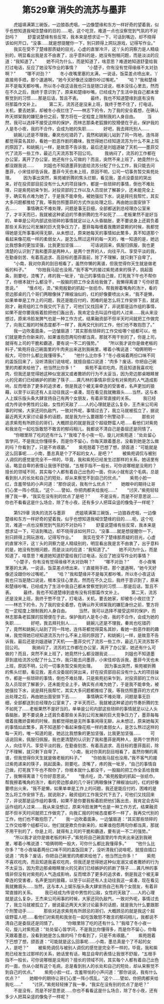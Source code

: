 # 　　第529章 消失的流苏与墨菲
　　虎姐填满第三碗饭，一边狼吞虎咽，一边像楚缘和东方一样好奇的望着我，似乎也想知道我喊住楚缘的目的……呃，这个吃货，难道一点也没察觉到气氛的不对劲吗？
　　舒童说楚缘有些反常，我本来是想求证一下，可话到嘴边，却不晓得该如何开口，“没事……就是想提醒你一下，别只顾得上网玩游戏，记得写作业。”
　　我实在受不了楚缘那质疑的目光，心虚的直冒冷汗，这丫头的洞察力是人精级别的，明显看出我是言不由衷了，出乎意料的是，她没有刨根问题，而是淡淡的应道：“我知道了。”
　　她不问为什么，而是知道了，啥意思？难道她知道舒童给我打过电话，反应了她没写作业的事情？
　　“小楚子，你有没有觉得缘缘不太对劲啊？”
　　“哪不对劲？”
　　冬小夜嘴里塞的太满，一说话，饭菜差点喷出来，丫直接用手捂，那个邋遢啊，“她今天好像还没跟你吵过嘴呢。”
　　“哈？”我和楚缘并不是每天都吵嘴，所以冬小夜这话我也只当是随口说说，根本没往心里去，然而在不久之后，我终于意识到了，原来和楚缘吵嘴，已经成为了生活中我自己都未曾察觉到的习惯……那是后话，暂且不表。
　　最终，我也不知道楚缘到底有没有将那篇作文补上。
　　第二天，流苏还是没来上班，我终于憋不住了，打电话，关机，要去她家，却被冬小夜拦住了——林志下的令，为了我的安全着想，在确认昨天绑架我的嫌犯身份之前，警方将在一定程度上限制我的人身自由。
　　当然，我可以选择不接受这样的保护，而林志那条老狐狸的狡猾便在于此，保护我的人是冬小夜，我的不合作，会成为她的失职……
　　好吧，我去拜托别人……
　　姚婉儿还是不理我，秦岚也吃错药了，竟然和姚婉儿站到了同一阵地，连伟哥都觉得莫名其妙，看她一脸恶作剧的趣味，我觉得她已经知道流苏为什么不来上班的原因了，和姚婉儿一样，是故意不告诉我，最后还是刘姐道破了天机——墨菲交代了流苏一些工作，最近几天流苏暂不回公司。
　　我纳闷了，流苏的工作都在办公室，离开了办公室，她还有什么可做的？而且，突然不来上班了，她竟然什么都没跟我说……
　　刘姐也不知道墨菲到底给流苏分配了什么工作，我只能去问墨菲，小宋佳却告诉我，墨菲今天也未上班，原因不明，公司一切事务暂交紫苑处理。
　　因为事出突然，紫苑被折腾的焦头烂额，看见我，差点没委屈的哭出来，好在投资部目前没有什么大的项目操作，都是一些琐碎的事情，倒也不难处理，只是紫苑初来乍到，对投资部的工作以及人员现状了解甚少，还未能完全上手，确实有点难为她了，于是我不能幸免，被她强拉下水，说是拜托我帮忙，其实大多问题都推给了我，等我仿照墨菲的方式作出处理之后，再由她出面安排下去……
　　事情确实不难处理，问题是事无巨细，全部都送到总经理办公室来了，才半天而已，我就被这种紧迫的节奏折腾的生不如死了……老板果然不是好当的，单单是公司内部这些琐碎的事情就足以让人头昏脑胀，更不要说身上还肩负着那些关系到公司发展的巨大竞争压力了，墨菲每每缠着我撒娇耍赖的时候，我都觉得她是无所事事闲得无聊，从未想过，原来她每天的事情如此繁多，真不知道那个看起来像花瓶一样的柔弱女人，是怎么熬过这样的每一天的，唯一知道的是，她远比我想象的更加坚强，比我更加坚强……
　　可话说回来，佩服归佩服，我也更清楚的认识到了我和墨菲是两种人，是两个世界的人，向往平凡、享受平淡的我，在勤奋刻苦、有着高追求、高目标的墨菲面前，除了不理解，就只剩下自卑了。
　　“小南，我对你真的刮目相看了，虽然你懒的离谱，但我觉得你天生就是做老板的料子。”
　　“你拍我马屁也没用，”我不客气的接过紫苑递来的筷子，挑起面条，刚要吃，烫嘴了，疼的我一呲牙，“自己的事情自己做，打死我下午也不帮你了，你根本就什么都没干，一股脑的把工作全丢给我做了，我懒得离谱？亏你好意思说。”
　　“慢点吃，烫，”紫苑殷勤的抓起一张纸巾，帮我擦着嘴角的汤汁，看的旁边那桌的几个哥们两眼像抹了辣椒油似的，红的好像要喷出火来，“我不是懒，如果单单是工作上的问题，我还是能应付的，困难的是怎么将工作安排下去，就说刚才，融资组的工作我交代下去了，可他们又找回来了，非说那是运作组的事情，如果不是你要我板着脸把他们轰出去，我肯定会去叫运作组的人过来……我从来没想过，原来冷脸发脾气也是一种工作方式，结果融资部不但半天时间就把工作做完了，向我汇报的时候态度都不一样了，我再交代别的工作，他们也不敢抱怨了。”
　　我一边吹着面条，一边皱眉道：“其实那些琐碎的工作交给哪个组都可以，他们就是欺负你新来的，如果谁抱怨两句你都当真，那就不用干别的了，你是上司，就得有上司的干脆和霸道，要有说一不二的强势。”
　　“所以我才说你是做老板的料子，”紫苑将自己碗面里的牛肉夹出来送到我碗里，嘟着小嘴说道：“咱俩明明一般大，可你什么都比我懂得多。”
　　“他什么比你多？”冬小夜端着两份口味不同的盖饭回来了，没听清我们说啥呢，就擅自插口说道：“肉多？废话，你把自己碗里的肉都夹给他了，他当然比你多！”
　　紫苑不喜欢吃肉，而且知道我喜欢吃肉，但我还是觉得她这种似宠溺又或者撒娇的行为不太妥当，因为旁边那桌眼睛冒火的兄弟们已经嫉妒的抓断了筷子……龚凡林的事情非但没有对紫苑的人气造成影响，反而增添了更多的追求者，倒是我这个被无辜牵连的受害者，名声更加的狼藉，以至于以前还有人主动往我这一桌凑，现在看见我就撇眉头……当然，这与本人上娱乐版头条大肆宣扬自己有两个女朋友，有着非常直接的关系。
　　我已经成为传说中男性的公敌，女性的天敌了……人的心理就是这么复杂，王杰来公司闹事的时候，大家还同仇敌忾，一致对外呢，事情过去了，我立马就被孤立了，据说最近两天大家讨论最多的话题，就是我为什么要跟那个刑警动手……
　　那些对追求紫苑有所顾忌的哥们，大概顾忌的就是我这个超级野蛮人吧……看他们对紫苑和我坐在一起吃饭敢怒不敢言的郁闷相儿，我都说不清自己是委屈还是同情了。
　　“你眼里除了吃的还有什么？”我噎了冬小夜一句，旋儿对紫苑道：“处处留心皆学问，不是我比你懂得多，而是你不留心，你每天跟着墨总，没看到她是怎么做的吗？你看到了，只是不肯琢磨。”
　　紫苑翘着下巴想了想，颌首道：“可能就是这么回事呢……小南，墨总真是个了不起的女人，是吧？”
　　被紫苑调侃与被别人调侃的感觉是完全不一样的，毕竟，我和紫苑已经发生过那样的关系，她话里有话，略显自卑的表情让我很不舒服，“五根手指不一般长，可你说哪根是没用的？擅长的领域不同，其实每个人都有着自己出色的一面，你从小就有这个毛病，总是看到别人的长处和自己的短处，却从来察觉不到自己的优点。”
　　紫苑小脸一红，含羞带怯的小声问道：“那你说说，我有什么优点？”
　　她眼中的期待让哥们心里一阵小慌乱，“这个……譬如，你把肉都夹给我吃……”
　　“讨厌，”紫苑轻轻捶了我一拳，“我实在没有别的优点了是吧？”
　　不是没有，而是不好意思说……你也不看看这是什么场合，除了冬小夜，还有多少人把耳朵竖的像兔子一样呢？

　　第529章 消失的流苏与墨菲
　　虎姐填满第三碗饭，一边狼吞虎咽，一边像楚缘和东方一样好奇的望着我，似乎也想知道我喊住楚缘的目的……呃，这个吃货，难道一点也没察觉到气氛的不对劲吗？
　　舒童说楚缘有些反常，我本来是想求证一下，可话到嘴边，却不晓得该如何开口，“没事……就是想提醒你一下，别只顾得上网玩游戏，记得写作业。”
　　我实在受不了楚缘那质疑的目光，心虚的直冒冷汗，这丫头的洞察力是人精级别的，明显看出我是言不由衷了，出乎意料的是，她没有刨根问题，而是淡淡的应道：“我知道了。”
　　她不问为什么，而是知道了，啥意思？难道她知道舒童给我打过电话，反应了她没写作业的事情？
　　“小楚子，你有没有觉得缘缘不太对劲啊？”
　　“哪不对劲？”
　　冬小夜嘴里塞的太满，一说话，饭菜差点喷出来，丫直接用手捂，那个邋遢啊，“她今天好像还没跟你吵过嘴呢。”
　　“哈？”我和楚缘并不是每天都吵嘴，所以冬小夜这话我也只当是随口说说，根本没往心里去，然而在不久之后，我终于意识到了，原来和楚缘吵嘴，已经成为了生活中我自己都未曾察觉到的习惯……那是后话，暂且不表。
　　最终，我也不知道楚缘到底有没有将那篇作文补上。
　　第二天，流苏还是没来上班，我终于憋不住了，打电话，关机，要去她家，却被冬小夜拦住了——林志下的令，为了我的安全着想，在确认昨天绑架我的嫌犯身份之前，警方将在一定程度上限制我的人身自由。
　　当然，我可以选择不接受这样的保护，而林志那条老狐狸的狡猾便在于此，保护我的人是冬小夜，我的不合作，会成为她的失职……
　　好吧，我去拜托别人……
　　姚婉儿还是不理我，秦岚也吃错药了，竟然和姚婉儿站到了同一阵地，连伟哥都觉得莫名其妙，看她一脸恶作剧的趣味，我觉得她已经知道流苏为什么不来上班的原因了，和姚婉儿一样，是故意不告诉我，最后还是刘姐道破了天机——墨菲交代了流苏一些工作，最近几天流苏暂不回公司。
　　我纳闷了，流苏的工作都在办公室，离开了办公室，她还有什么可做的？而且，突然不来上班了，她竟然什么都没跟我说……
　　刘姐也不知道墨菲到底给流苏分配了什么工作，我只能去问墨菲，小宋佳却告诉我，墨菲今天也未上班，原因不明，公司一切事务暂交紫苑处理。
　　因为事出突然，紫苑被折腾的焦头烂额，看见我，差点没委屈的哭出来，好在投资部目前没有什么大的项目操作，都是一些琐碎的事情，倒也不难处理，只是紫苑初来乍到，对投资部的工作以及人员现状了解甚少，还未能完全上手，确实有点难为她了，于是我不能幸免，被她强拉下水，说是拜托我帮忙，其实大多问题都推给了我，等我仿照墨菲的方式作出处理之后，再由她出面安排下去……
　　事情确实不难处理，问题是事无巨细，全部都送到总经理办公室来了，才半天而已，我就被这种紧迫的节奏折腾的生不如死了……老板果然不是好当的，单单是公司内部这些琐碎的事情就足以让人头昏脑胀，更不要说身上还肩负着那些关系到公司发展的巨大竞争压力了，墨菲每每缠着我撒娇耍赖的时候，我都觉得她是无所事事闲得无聊，从未想过，原来她每天的事情如此繁多，真不知道那个看起来像花瓶一样的柔弱女人，是怎么熬过这样的每一天的，唯一知道的是，她远比我想象的更加坚强，比我更加坚强……
　　可话说回来，佩服归佩服，我也更清楚的认识到了我和墨菲是两种人，是两个世界的人，向往平凡、享受平淡的我，在勤奋刻苦、有着高追求、高目标的墨菲面前，除了不理解，就只剩下自卑了。
　　“小南，我对你真的刮目相看了，虽然你懒的离谱，但我觉得你天生就是做老板的料子。”
　　“你拍我马屁也没用，”我不客气的接过紫苑递来的筷子，挑起面条，刚要吃，烫嘴了，疼的我一呲牙，“自己的事情自己做，打死我下午也不帮你了，你根本就什么都没干，一股脑的把工作全丢给我做了，我懒得离谱？亏你好意思说。”
　　“慢点吃，烫，”紫苑殷勤的抓起一张纸巾，帮我擦着嘴角的汤汁，看的旁边那桌的几个哥们两眼像抹了辣椒油似的，红的好像要喷出火来，“我不是懒，如果单单是工作上的问题，我还是能应付的，困难的是怎么将工作安排下去，就说刚才，融资组的工作我交代下去了，可他们又找回来了，非说那是运作组的事情，如果不是你要我板着脸把他们轰出去，我肯定会去叫运作组的人过来……我从来没想过，原来冷脸发脾气也是一种工作方式，结果融资部不但半天时间就把工作做完了，向我汇报的时候态度都不一样了，我再交代别的工作，他们也不敢抱怨了。”
　　我一边吹着面条，一边皱眉道：“其实那些琐碎的工作交给哪个组都可以，他们就是欺负你新来的，如果谁抱怨两句你都当真，那就不用干别的了，你是上司，就得有上司的干脆和霸道，要有说一不二的强势。”
　　“所以我才说你是做老板的料子，”紫苑将自己碗面里的牛肉夹出来送到我碗里，嘟着小嘴说道：“咱俩明明一般大，可你什么都比我懂得多。”
　　“他什么比你多？”冬小夜端着两份口味不同的盖饭回来了，没听清我们说啥呢，就擅自插口说道：“肉多？废话，你把自己碗里的肉都夹给他了，他当然比你多！”
　　紫苑不喜欢吃肉，而且知道我喜欢吃肉，但我还是觉得她这种似宠溺又或者撒娇的行为不太妥当，因为旁边那桌眼睛冒火的兄弟们已经嫉妒的抓断了筷子……龚凡林的事情非但没有对紫苑的人气造成影响，反而增添了更多的追求者，倒是我这个被无辜牵连的受害者，名声更加的狼藉，以至于以前还有人主动往我这一桌凑，现在看见我就撇眉头……当然，这与本人上娱乐版头条大肆宣扬自己有两个女朋友，有着非常直接的关系。
　　我已经成为传说中男性的公敌，女性的天敌了……人的心理就是这么复杂，王杰来公司闹事的时候，大家还同仇敌忾，一致对外呢，事情过去了，我立马就被孤立了，据说最近两天大家讨论最多的话题，就是我为什么要跟那个刑警动手……
　　那些对追求紫苑有所顾忌的哥们，大概顾忌的就是我这个超级野蛮人吧……看他们对紫苑和我坐在一起吃饭敢怒不敢言的郁闷相儿，我都说不清自己是委屈还是同情了。
　　“你眼里除了吃的还有什么？”我噎了冬小夜一句，旋儿对紫苑道：“处处留心皆学问，不是我比你懂得多，而是你不留心，你每天跟着墨总，没看到她是怎么做的吗？你看到了，只是不肯琢磨。”
　　紫苑翘着下巴想了想，颌首道：“可能就是这么回事呢……小南，墨总真是个了不起的女人，是吧？”
　　被紫苑调侃与被别人调侃的感觉是完全不一样的，毕竟，我和紫苑已经发生过那样的关系，她话里有话，略显自卑的表情让我很不舒服，“五根手指不一般长，可你说哪根是没用的？擅长的领域不同，其实每个人都有着自己出色的一面，你从小就有这个毛病，总是看到别人的长处和自己的短处，却从来察觉不到自己的优点。”
　　紫苑小脸一红，含羞带怯的小声问道：“那你说说，我有什么优点？”
　　她眼中的期待让哥们心里一阵小慌乱，“这个……譬如，你把肉都夹给我吃……”
　　“讨厌，”紫苑轻轻捶了我一拳，“我实在没有别的优点了是吧？”
　　不是没有，而是不好意思说……你也不看看这是什么场合，除了冬小夜，还有多少人把耳朵竖的像兔子一样呢？
